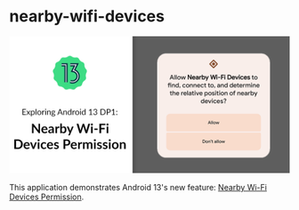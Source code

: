 # nearby-wifi-devices

<div align="center">
    <img src="screenshots/android-13-nearby-wifi.png" />
</div>

This application demonstrates Android 13's new feature: [Nearby Wi-Fi Devices Permission](https://developer.android.com/about/versions/13/features/nearby-wifi-devices-permission).
